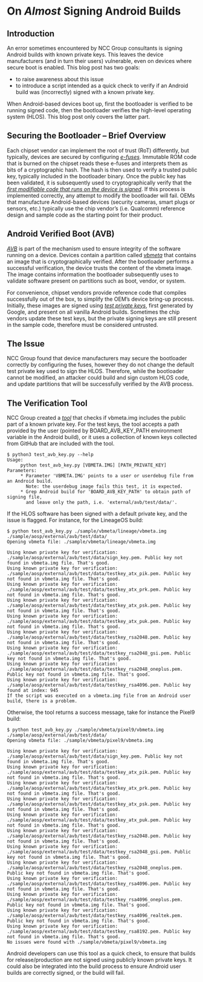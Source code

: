 # On *Almost* Signing Android Builds 

## Introduction

An error sometimes encountered by NCC Group consultants is signing Android builds with known private keys. This leaves the device manufacturers (and in turn their users) vulnerable, even on devices where secure boot is enabled. This blog post has two goals: 

* to raise awareness about this issue 
* to introduce a script intended as a quick check to verify if an Android build was (incorrectly) signed with a known private key. 

When Android-based devices boot up, first the bootloader is verified to be running signed code, then the bootloader verifies the high-level operating system (HLOS). This blog post only covers the latter part. 

## Securing the Bootloader – Brief Overview 

Each chipset vendor can implement the root of trust (RoT) differently, but typically, devices are secured by configuring *[e-fuses](https://en.wikipedia.org/wiki/EFuse)*. Immutable ROM code that is burned on the chipset reads these e-fuses and interprets them as bits of a cryptographic hash. The hash is then used to verify a trusted public key, typically included in the bootloader binary. Once the public key has been validated, it is subsequently used to cryptographically verify that the *[first modifiable code that runs on the device is signed](https://www.qualcomm.com/content/dam/qcomm-martech/dm-assets/documents/secure-boot-and-image-authentication-version_final.pdf)*. If this process is implemented correctly, any attempt to modify the bootloader will fail. OEMs that manufacture Android-based devices (security cameras, smart plugs or sensors, etc.) typically use the chip vendor’s (i.e. Qualcomm) reference design and sample code as the starting point for their product. 

## Android Verified Boot (AVB) 

*[AVB](https://android.googlesource.com/platform/external/avb/+/master/README.md)* is part of the mechanism used to ensure integrity of the software running on a device. Devices contain a partition called *[vbmeta](https://android.googlesource.com/platform/external/avb/+/refs/heads/master/libavb/avb_vbmeta_image.h)* that contains an image that is cryptographically verified. After the bootloader performs a successful verification, the device trusts the content of the vbmeta image. The image contains information the bootloader subsequently uses to validate software present on partitions such as boot, vendor, or system. 

For convenience, chipset vendors provide reference code that compiles successfully out of the box, to simplify the OEM’s device bring-up process. Initially, these images are signed using *[test private keys](https://android.googlesource.com/platform/external/avb/+/refs/tags/android-9.0.0_r37/test/data/testkey_rsa2048.pem)*, first generated by Google, and present on all vanilla Android builds. Sometimes the chip vendors update these test keys, but the private signing keys are still present in the sample code, therefore must be considered untrusted. 

## The Issue 

NCC Group found that device manufacturers may secure the bootloader correctly by configuring the fuses, however they do not change the default test private key used to sign the HLOS. Therefore, while the bootloader cannot be modified, an attacker could build and sign custom HLOS code, and update partitions that will be successfully verified by the AVB process. 

## The Verification Tool 

NCC Group created a *[tool](https://github.com/nccgroup/test_avb_key)* that checks if vbmeta.img includes the public part of a known private key. For the test keys, the tool accepts a path provided by the user (pointed by BOARD_AVB_KEY_PATH environment variable in the Android build), or it uses a collection of known keys collected from GitHub that are included with the tool. 

    $ python3 test_avb_key.py --help 
    Usage: 
         python test_avb_key.py [VBMETA.IMG] [PATH_PRIVATE_KEY] 
    Parameters: 
         * Parameter 'VBMETA.IMG' points to a user or userdebug file from an Android build. 
           Note: the userdebug image fails this test, it is expected. 
         * Grep Android build for 'BOARD_AVB_KEY_PATH' to obtain path of signing file, 
           and leave only the path, i.e. 'external/avb/test/data/'. 

If the HLOS software has been signed with a default private key, and the issue is flagged. For instance, for the LineageOS build:

    $ python test_avb_key.py ./sample/vbmeta/lineage/vbmeta.img ./sample/aosp/external/avb/test/data/
    Opening vbmeta file: ./sample/vbmeta/lineage/vbmeta.img
    
    Using known private key for verification: ./sample/aosp/external/avb/test/data/sign_key.pem. Public key not found in vbmeta.img file. That's good.
    Using known private key for verification: ./sample/aosp/external/avb/test/data/testkey_atx_pik.pem. Public key not found in vbmeta.img file. That's good.
    Using known private key for verification: ./sample/aosp/external/avb/test/data/testkey_atx_prk.pem. Public key not found in vbmeta.img file. That's good.
    Using known private key for verification: ./sample/aosp/external/avb/test/data/testkey_atx_psk.pem. Public key not found in vbmeta.img file. That's good.
    Using known private key for verification: ./sample/aosp/external/avb/test/data/testkey_atx_puk.pem. Public key not found in vbmeta.img file. That's good.
    Using known private key for verification: ./sample/aosp/external/avb/test/data/testkey_rsa2048.pem. Public key not found in vbmeta.img file. That's good.
    Using known private key for verification: ./sample/aosp/external/avb/test/data/testkey_rsa2048_gsi.pem. Public key not found in vbmeta.img file. That's good.
    Using known private key for verification: ./sample/aosp/external/avb/test/data/testkey_rsa2048_oneplus.pem. Public key not found in vbmeta.img file. That's good.
    Using known private key for verification: ./sample/aosp/external/avb/test/data/testkey_rsa4096.pem. Public key found at index: 945
    If the script was executed on a vbmeta.img file from an Android user build, there is a problem.

Otherwise, the tool returns a success message, take for instance the Pixel9 build: 

    $ python test_avb_key.py ./sample/vbmeta/pixel9/vbmeta.img ./sample/aosp/external/avb/test/data/
    Opening vbmeta file: ./sample/vbmeta/pixel9/vbmeta.img

    Using known private key for verification: ./sample/aosp/external/avb/test/data/sign_key.pem. Public key not found in vbmeta.img file. That's good.
    Using known private key for verification: ./sample/aosp/external/avb/test/data/testkey_atx_pik.pem. Public key not found in vbmeta.img file. That's good.
    Using known private key for verification: ./sample/aosp/external/avb/test/data/testkey_atx_prk.pem. Public key not found in vbmeta.img file. That's good.
    Using known private key for verification: ./sample/aosp/external/avb/test/data/testkey_atx_psk.pem. Public key not found in vbmeta.img file. That's good.
    Using known private key for verification: ./sample/aosp/external/avb/test/data/testkey_atx_puk.pem. Public key not found in vbmeta.img file. That's good.
    Using known private key for verification: ./sample/aosp/external/avb/test/data/testkey_rsa2048.pem. Public key not found in vbmeta.img file. That's good.
    Using known private key for verification: ./sample/aosp/external/avb/test/data/testkey_rsa2048_gsi.pem. Public key not found in vbmeta.img file. That's good.
    Using known private key for verification: ./sample/aosp/external/avb/test/data/testkey_rsa2048_oneplus.pem. Public key not found in vbmeta.img file. That's good.
    Using known private key for verification: ./sample/aosp/external/avb/test/data/testkey_rsa4096.pem. Public key not found in vbmeta.img file. That's good.
    Using known private key for verification: ./sample/aosp/external/avb/test/data/testkey_rsa4096_oneplus.pem. Public key not found in vbmeta.img file. That's good.
    Using known private key for verification: ./sample/aosp/external/avb/test/data/testkey_rsa4096_realtek.pem. Public key not found in vbmeta.img file. That's good.
    Using known private key for verification: ./sample/aosp/external/avb/test/data/testkey_rsa8192.pem. Public key not found in vbmeta.img file. That's good.
    No issues were found with ./sample/vbmeta/pixel9/vbmeta.img

Android developers can use this tool as a quick check, to ensure that builds for release/production are not signed using publicly known private keys. It could also be integrated into the build process to ensure Android user builds are correctly signed, or the build will fail.    
